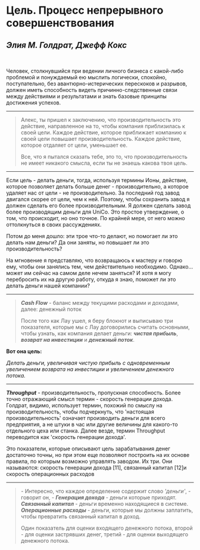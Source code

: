  # Цель. Процесс непрерывного совершенствования
 ## _Элия М. Голдрат, Джефф Кокс_
 <br>

Человек, столкнувшийся при ведении личного бизнеса с какой-либо проблемой и понуждаемый ею мыслить логически, спокойно, поступательно, без авантюрно-истерических перескоков и разрывов, должен иметь способность видеть причинно-следственные связи между действиями и результатами и знать базовые принципы достижения успехов.

---

>Алекс, ты пришел к заключению, что производительность это действие, направленное на то, чтобы компания приблизилась к своей цели. Каждое действие, которое приближает компанию к своей цели повышает производительность. Каждое действие, которое отдаляет от цели, уменьшает ее.
>
>Все, что я пытался сказать тебе, это то, что производительность не имеет никакого смысла, если ты не знаешь какова твоя цель.

---

Если цель - делать деньги, тогда, используя термины Ионы, действие, которое позволяет делать больше денег - производительно, а которое удаляет нас от цели - не производительно. За последний год завод двигался скорее от цели, чем к ней. Поэтому, чтобы сохранить завод я должен сделать его более производительным. Я должен сделать завод более производящим деньги для UniCo. Это простое утверждение, о том, что происходит, но оно точное. По крайней мере, от него можно оттолкнуться в своих рассуждениях.

Потом до меня дошло: эти трое что-то делают, но помогает ли это делать нам деньги? Да они заняты, но повышает ли это производительность?


На мгновение я представляю, что возвращаюсь к мастеру и говорю ему, чтобы они занялись тем, чем действительно необходимо. Однако… может им сейчас на самом деле нечем заняться? И хотя я могу перебросить их на другую работу, откуда я знаю, поможет ли это делать деньги нашей компании?


---

>
> _**Cash Flow**_ - баланс между текущими расходами и доходами, далее: денежный поток
>
>После того как Лау ушел, я беру блокнот и выписываю три показателя, которые мы с Лау договорились считать основными, чтобы узнать, как компания делает деньги: _**чистая прибыль**_, _**возврат на инвестиции**_ и _**денежный поток**_.

**Вот она цель:**

_Делать деньги, увеличивая чистую прибыль с одновременным увеличением возврата на инвестиции и увеличением денежного потока._

---
_**Throughput**_ - производительность, пропускная способность. Более точно отражающий смысл термин - скорость генерации дохода. Голдрат, видимо, использует термин, похожий по смыслу на производительность, чтобы подчеркнуть, что 'настоящая производительность' означает производить деньги для всего предприятия, а не штуки в час или другие величины для какого-то отдельного цеха или станка. Далее везде, термин Throughput переводится как 'скорость генерации дохода'.



>
Это показатели, которые описывают цель зарабатывания денег достаточно точны, но при этом еще позволяют построить на их основе правила, по которым возможно управлять заводом. Их три. Они называются: скорость генерации дохода [11], связанный капитал [12]и скорость операционных расходов

---

> - Интересно, что каждое определение содержит слово _'деньги'_, - говорит он, -
 _**Генерация дохода**_ - деньги которые приходят. _**Связанный капитал**_ - деньги временно находящиеся в системе.
 _**Операционные расходы**_ - деньги, которые мы должны заплатить, чтобы превратить связанный капитал в доход.
>
> Один показатель для оценки входящего денежного потока, второй - для оценки застрявших денег, третий - для оценки выходящего денежного потока.
